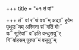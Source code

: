 +++
title = "०१ तं वां"

+++
तं᳓ वां र᳓थं वय᳓म् अद्या᳓ हुवेम  
पृथुज्र᳓यम् अश्विना सं᳓गतिं गोः᳓  
यः᳓ सूरियां᳓ व᳓हति वन्धुरायु᳓र्  
गि᳓र्वाहसम् पुरुत᳓मं वसूयु᳓म्